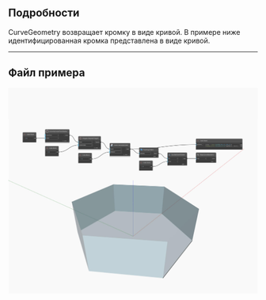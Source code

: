 ## Подробности
CurveGeometry возвращает кромку в виде кривой. В примере ниже идентифицированная кромка представлена в виде кривой.
___
## Файл примера

![CurveGeometry](./Autodesk.DesignScript.Geometry.Edge.CurveGeometry_img.jpg)

